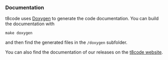 ### Documentation

t8code uses [Doxygen](https://doxygen.nl/) to generate the code documentation. You can build the documentation with

```
make doxygen
```

and then find the generated files in the `/doxygen` subfolder.

You can also find the documentation of our releases on the [t8code website](https://dlr-amr.github.io/t8code/pages/documentation.html).